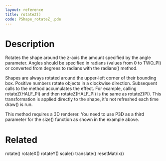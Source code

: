 ```yaml
---
layout: reference
title: rotateZ()
code: PShape_rotateZ_.pde
---
```


# Description

Rotates the shape around the z-axis the amount specified by the angle parameter. Angles should be specified in radians (values from 0 to TWO_PI) or converted from degrees to radians with the radians() method.

Shapes are always rotated around the upper-left corner of their bounding box. Positive numbers rotate objects in a clockwise direction. Subsequent calls to the method accumulates the effect. For example, calling rotateZ(HALF_PI) and then rotateZ(HALF_PI) is the same as rotateZ(PI). This transformation is applied directly to the shape, it's not refreshed each time draw() is run. 

This method requires a 3D renderer. You need to use P3D as a third parameter for the size() function as shown in the example above.

# Related

rotate()
rotateX()
rotateY()
scale()
translate()
resetMatrix()
